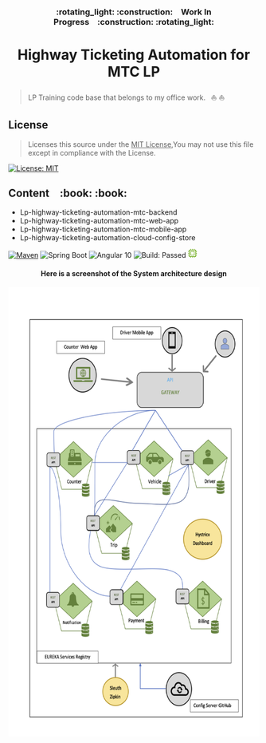 <h3 align="center">:rotating_light: :construction:&ensp;&ensp;Work In Progress&ensp;&ensp;:construction: :rotating_light:</h3>
<h1 align="center">Highway Ticketing Automation for MTC LP</h1>

> LP Training code base that belongs to my office work. &ensp;:boat: :boat:

<h2>License</h2>

> Licenses this source under the <u>MIT License</u>,You may not use this file except in compliance with the License.
<!-- Badges -->
<p align="left">
  <a href="LICENSE.md">
    <img src="https://img.shields.io/badge/License-MIT-blue.svg" alt="License: MIT" height="18">
  </a>
</p>

<h2>Content&ensp;&ensp;:book: :book:</h2>

<ul>
    <li>Lp-highway-ticketing-automation-mtc-backend</li>
    <li>Lp-highway-ticketing-automation-mtc-web-app</li>
    <li>Lp-highway-ticketing-automation-mtc-mobile-app</li>
    <li>Lp-highway-ticketing-automation-cloud-config-store</li>
</ul>

[![Maven](https://img.shields.io/badge/maven%20central-2.0-yellowgreen)](http://stackoverflow.com/questions/tagged/maven)
<img src="https://spring.io/images/spring-logo-9146a4d3298760c2e7e49595184e1975.svg" alt="Spring Boot" height="25">
<img src="https://angular.io/assets/images/logos/angular/angular.svg" alt="Angular 10" height="25">
  <a>
    <img src="https://img.shields.io/badge/Build-Passed-green" alt="Build: Passed" height="18">
  </a>
 <a>
  <img src="https://raw.githubusercontent.com/acervenky/animated-github-badges/master/assets/devbadge.gif" alt="Build: Passed" height="18">
 </a>


<h4 align="center">Here is a screenshot of the System architecture design</h4>
<!-- image -->
<img src="./assest/systemdesgin.png"
alt="App Screenshots" height="900" width="880">
